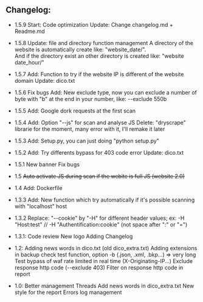 Changelog:
----------
- 1.5.9
	Start: Code optimization
	Update: Change changelog.md + Readme.md

- 1.5.8
	Update: file and directory function management
			A directory of the website is automatically create like: "website_date/".	
			And if the directory exist an other directory is created like: "website date_hour/"

- 1.5.7
	Add: Function to try if the website IP is different of the website domain
	Update: dico.txt
	
- 1.5.6
	Fix bugs
	Add: New exclude type, now you can exclude a number of byte with "b" at the end in your number, like: --exclude 550b
	
- 1.5.5
	Add: Google dork requests at the first scan
	
- 1.5.4
	Add: Option "--js" for scan and analyse JS
	Delete: "dryscrape" librarie for the moment, many error with it, I'll remake it later
	
- 1.5.3
	Add: Setup.py, you can just doing "python setup.py"
	
- 1.5.2
	Add: Try differents bypass for 403 code error
	Update: dico.txt
	
- 1.5.1
	New banner
	Fix bugs
	
- 1.5
	~~Auto activate JS during scan if the webite is full JS (website 2.0)~~
	
- 1.4
	Add: Dockerfile
	
- 1.3.3
	Add: New function which try automatically if it's possible scanning with "localhost" host
	
- 1.3.2
	Replace: "--cookie" by "-H" for different header values; ex: -H "Host:test" // -H "Authentification:cookie" (not space after ":" or "=")
	
- 1.3.1:
	Code review
	New logo
	Adding Changelog
	
- 1.2:
	Adding news words in dico.txt (old dico_extra.txt)
	Adding extensions in backup check test function, option -b (.json, .xml, .bkp...) => very long
	Test bypass of waf rate limited in real time (X-Originating-IP...)
	Exclude response http code (--exclude 403)
	Filter on response http code in report
	
- 1.0:
  	Better management Threads
	Add news words in dico_extra.txt
	New style for the report
	Errors log management